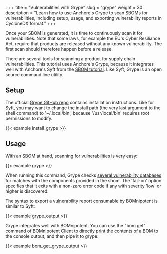 +++
title = "Vulnerabilities with Grype"
slug = "grype"
weight = 30
description = "Learn how to use Anchore's Grype to scan SBOMs for vulnerabilities, including setup, usage, and exporting vulnerability reports in CycloneDX format."
+++

Once your SBOM is generated, it is time to continuously scan it for vulnerabilities. Note that some laws, for example the EU's Cyber Resiliance Act, require that products are released without any known vulnerability. The first scan should therefore happen before a release.

There are several tools for scanning a product for supply chain vulnerabilities. This tutorial uses Anchore's Grype, because it integrates well with Anchore's Syft from the [SBOM tutorial](/integration/syft). Like Syft, Grype is an open source command line utility.

## Setup

The official [Grype GitHub repo](https://github.com/anchore/grype#installation) contains installation instructions. Like for Syft, you may want to change the install path (the very last argument to the shell command) to '~/.local/bin', because '/usr/local/bin' requires root permissions to modify.

{{< example install_grype >}}

## Usage

With an SBOM at hand, scanning for vulnerabilities is very easy:

{{< example grype >}}

When running this command, Grype checks [several vulnerability databases](https://github.com/anchore/grype?tab=readme-ov-file#grypes-database) for matches with the components provided in the sbom. The 'fail-on' option specifies that it exits with a non-zero error code if any with severity 'low' or higher is discovered.

The syntax to export a vulnerability report consumable by BOMnipotent is similar to Syft:

{{< example grype_output >}}

Grype integrates well with BOMnipotent. You can use the "bom get" command of BOMnipotent Client to directly print the contents of a BOM to the console output, and then pipe it to grype:

{{< example bom_get_grype_output >}}
